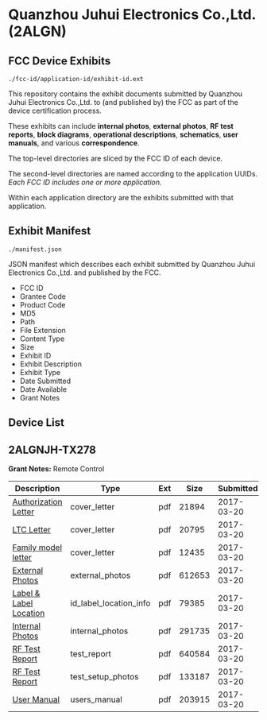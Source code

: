 # Quanzhou Juhui Electronics Co.,Ltd. (2ALGN)
## FCC Device Exhibits

```
./fcc-id/application-id/exhibit-id.ext
```

This repository contains the exhibit documents submitted by Quanzhou Juhui Electronics Co.,Ltd. to (and published by) the FCC as part of the device certification process.

These exhibits can include **internal photos**, **external photos**, **RF test reports**, **block diagrams**, **operational descriptions**, **schematics**, **user manuals**, and various **correspondence**.

The top-level directories are sliced by the FCC ID of each device.

The second-level directories are named according to the application UUIDs. *Each FCC ID includes one or more application.*

Within each application directory are the exhibits submitted with that application. 

## Exhibit Manifest

```
./manifest.json
```

JSON manifest which describes each exhibit submitted by Quanzhou Juhui Electronics Co.,Ltd. and published by the FCC.

- FCC ID
- Grantee Code
- Product Code
- MD5
- Path
- File Extension
- Content Type
- Size
- Exhibit ID
- Exhibit Description
- Exhibit Type
- Date Submitted
- Date Available
- Grant Notes

## Device List
## 2ALGNJH-TX278
**Grant Notes:** Remote Control

| Description | Type | Ext | Size | Submitted | Available |
| ----------- | ---- | --- | ---- | --------- | --------- |
| [Authorization Letter](2ALGNJH-TX278/dd861ba7ae6076742ebac64536ef8a2f/3322867.pdf) | cover_letter | pdf | 21894 | 2017-03-20 | 2017-03-20 |
| [LTC Letter](2ALGNJH-TX278/dd861ba7ae6076742ebac64536ef8a2f/3322868.pdf) | cover_letter | pdf | 20795 | 2017-03-20 | 2017-03-20 |
| [Family model letter](2ALGNJH-TX278/dd861ba7ae6076742ebac64536ef8a2f/3322869.pdf) | cover_letter | pdf | 12435 | 2017-03-20 | 2017-03-20 |
| [External Photos](2ALGNJH-TX278/dd861ba7ae6076742ebac64536ef8a2f/3322870.pdf) | external_photos | pdf | 612653 | 2017-03-20 | 2017-03-20 |
| [Label & Label Location](2ALGNJH-TX278/dd861ba7ae6076742ebac64536ef8a2f/3322871.pdf) | id_label_location_info | pdf | 79385 | 2017-03-20 | 2017-03-20 |
| [Internal Photos](2ALGNJH-TX278/dd861ba7ae6076742ebac64536ef8a2f/3322872.pdf) | internal_photos | pdf | 291735 | 2017-03-20 | 2017-03-20 |
| [RF Test Report](2ALGNJH-TX278/dd861ba7ae6076742ebac64536ef8a2f/3322875.pdf) | test_report | pdf | 640584 | 2017-03-20 | 2017-03-20 |
| [RF Test Report](2ALGNJH-TX278/dd861ba7ae6076742ebac64536ef8a2f/3322877.pdf) | test_setup_photos | pdf | 133187 | 2017-03-20 | 2017-03-20 |
| [User Manual](2ALGNJH-TX278/dd861ba7ae6076742ebac64536ef8a2f/3322876.pdf) | users_manual | pdf | 203915 | 2017-03-20 | 2017-03-20 |
